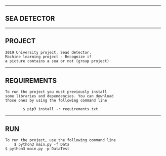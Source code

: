 ---------------------------------------------------------------
SEA DETECTOR
---------------------------------------------------------------
                                                            
--------------------------------
 PROJECT
--------------------------------
	2019 University project, Sead detector.
	Machine learning project - Recognize if 
  	a picture contains a sea or not (group project)
  

--------------------------------
REQUIREMENTS
--------------------------------
	To run the project you must previously install
  	some libraries and dependencies. You can download
  	those ones by using the following command line
	
    		$ pip3 install -r requirements.txt

--------------------------------
RUN
--------------------------------
	To run the project, use the following command line 	
		$ python3 main.py -f Data
	$ python3 main.py -p DataTest
